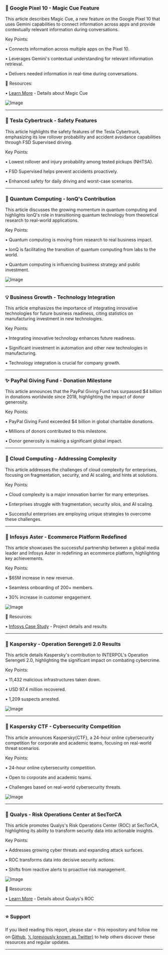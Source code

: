 ### 🚀 Google Pixel 10 - Magic Cue Feature

This article describes Magic Cue, a new feature on the Google Pixel 10 that uses Gemini capabilities to connect information across apps and provide contextually relevant information during conversations.


Key Points:

• Connects information across multiple apps on the Pixel 10.

• Leverages Gemini's contextual understanding for relevant information retrieval.

• Delivers needed information in real-time during conversations.


🔗 Resources:

• [Learn More](http://goo.gle/4lYmwGJ) - Details about Magic Cue

![Image](https://pbs.twimg.com/amplify_video_thumb/1958982594340507648/img/krg6uec3bMLth_f7.jpg)


---

### 🤖 Tesla Cybertruck - Safety Features

This article highlights the safety features of the Tesla Cybertruck, emphasizing its low rollover probability and accident avoidance capabilities through FSD Supervised driving.


Key Points:

• Lowest rollover and injury probability among tested pickups (NHTSA).

• FSD Supervised helps prevent accidents proactively.

• Enhanced safety for daily driving and worst-case scenarios.


---

### 🤖 Quantum Computing - IonQ's Contribution

This article discusses the growing momentum in quantum computing and highlights IonQ's role in transitioning quantum technology from theoretical research to real-world applications.


Key Points:

• Quantum computing is moving from research to real business impact.

• IonQ is facilitating the transition of quantum computing from labs to the world.

• Quantum computing is influencing business strategy and public investment.


![Image](https://pbs.twimg.com/amplify_video_thumb/1958928664323923969/img/vbEm45uh4dBVmMcw.jpg)


---

### 💡 Business Growth - Technology Integration

This article emphasizes the importance of integrating innovative technologies for future business readiness, citing statistics on manufacturing investment in new technologies.


Key Points:

• Integrating innovative technology enhances future readiness.

• Significant investment in automation and other new technologies in manufacturing.

• Technology integration is crucial for company growth.


---

### ✨ PayPal Giving Fund - Donation Milestone

This article announces that the PayPal Giving Fund has surpassed $4 billion in donations worldwide since 2018, highlighting the impact of donor generosity.


Key Points:

• PayPal Giving Fund exceeded $4 billion in global charitable donations.

• Millions of donors contributed to this milestone.

• Donor generosity is making a significant global impact.


---

### 🤖 Cloud Computing - Addressing Complexity

This article addresses the challenges of cloud complexity for enterprises, focusing on fragmentation, security, and AI scaling, and hints at solutions.


Key Points:

• Cloud complexity is a major innovation barrier for many enterprises.

• Enterprises struggle with fragmentation, security silos, and AI scaling.

• Successful enterprises are employing unique strategies to overcome these challenges.


---

### 🚀 Infosys Aster - Ecommerce Platform Redefined

This article showcases the successful partnership between a global media leader and Infosys Aster in redefining an ecommerce platform, highlighting key achievements.


Key Points:

• $65M increase in new revenue.

• Seamless onboarding of 200+ members.

• 30% increase in customer engagement.


![Image](https://pbs.twimg.com/amplify_video_thumb/1958831999172419586/img/IB94chfuM5NTxy0j.jpg)

🔗 Resources:

• [Infosys Case Study](http://infy.com/3UCkpNt) - Project details and results


---

### 🤖 Kaspersky - Operation Serengeti 2.0 Results

This article details Kaspersky's contribution to INTERPOL's Operation Serengeti 2.0, highlighting the significant impact on combating cybercrime.


Key Points:

• 11,432 malicious infrastructures taken down.

• USD 97.4 million recovered.

• 1,209 suspects arrested.


![Image](https://pbs.twimg.com/media/Gy8SwaGWQAAFL6D?format=jpg&name=small)


---

### 🚀 Kaspersky CTF - Cybersecurity Competition

This article announces Kaspersky{CTF}, a 24-hour online cybersecurity competition for corporate and academic teams, focusing on real-world threat scenarios.


Key Points:

• 24-hour online cybersecurity competition.

• Open to corporate and academic teams.

• Challenges based on real-world cybersecurity threats.


![Image](https://pbs.twimg.com/media/Gy8BP2BXMAAO1Ol.jpg)


---

### 🤖 Qualys - Risk Operations Center at SecTorCA

This article promotes Qualys's Risk Operations Center (ROC) at SecTorCA, highlighting its ability to transform security data into actionable insights.


Key Points:

• Addresses growing cyber threats and expanding attack surfaces.

• ROC transforms data into decisive security actions.

• Shifts from reactive alerts to proactive risk management.


![Image](https://pbs.twimg.com/media/Gy51Y0HWIAAmocx?format=jpg&name=small)

🔗 Resources:

• [Learn More](https://bit.ly/47BD8QL) - Details about Qualys's ROC


---

### ⭐️ Support

If you liked reading this report, please star ⭐️ this repository and follow me on [Github](https://github.com/Drix10), [𝕏 (previously known as Twitter)](https://x.com/DRIX_10_) to help others discover these resources and regular updates.

---